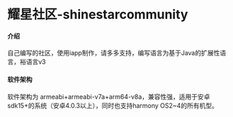 # 耀星社区-shinestarcommunity

#### 介绍
自己编写的社区，使用iapp制作，请多多支持，编写语言为基于Java的扩展性语言，裕语言v3

#### 软件架构
软件架构为 armeabi+armeabi-v7a+arm64-v8a，兼容性强，适用于安卓sdk15+的系统（安卓4.0.3以上），同时也支持harmony OS2~4的所有机型。